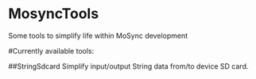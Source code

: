 MosyncTools
===========
Some tools to simplify life within MoSync development

#Currently available tools:

##StringSdcard
Simplify input/output String data from/to device SD card.